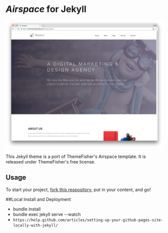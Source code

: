 # _Airspace_ for Jekyll
![screenshot](screenshots/home.png "Description goes here")

This Jekyll theme is a port of ThemeFisher's Airspace template. It is released under ThemeFisher's free license.

## Usage
To start your project, [fork this respository](https://github.com/luminousrubyist/airspace-jekyll/fork), put in your content, and go!

##Local Install and Deployment
* bundle install
* bundle exec jekyll serve --watch
* ```https://help.github.com/articles/setting-up-your-github-pages-site-locally-with-jekyll/```
